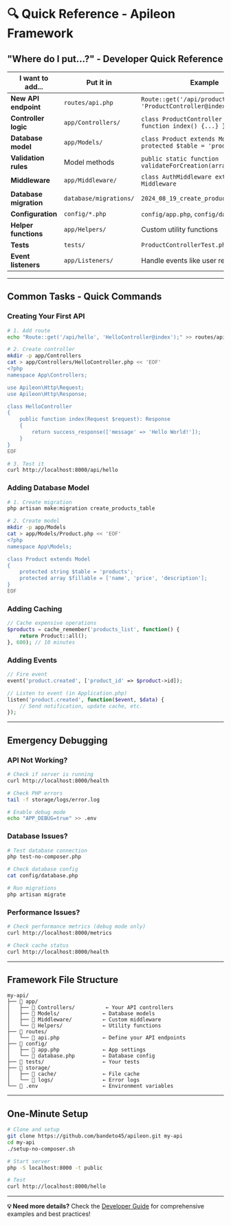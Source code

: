 # 🔍 Quick Reference - Apileon Framework

## **"Where do I put...?"** - Developer Quick Reference

| **I want to add...** | **Put it in** | **Example** |
|---------------------|---------------|-------------|
| **New API endpoint** | `routes/api.php` | `Route::get('/api/products', 'ProductController@index');` |
| **Controller logic** | `app/Controllers/` | `class ProductController { public function index() {...} }` |
| **Database model** | `app/Models/` | `class Product extends Model { protected $table = 'products'; }` |
| **Validation rules** | Model methods | `public static function validateForCreation(array $data)` |
| **Middleware** | `app/Middleware/` | `class AuthMiddleware extends Middleware` |
| **Database migration** | `database/migrations/` | `2024_08_19_create_products_table.php` |
| **Configuration** | `config/*.php` | `config/app.php`, `config/database.php` |
| **Helper functions** | `app/Helpers/` | Custom utility functions |
| **Tests** | `tests/` | `ProductControllerTest.php` |
| **Event listeners** | `app/Listeners/` | Handle events like user registration |

---

## **Common Tasks - Quick Commands**

### **Creating Your First API**
```bash
# 1. Add route
echo "Route::get('/api/hello', 'HelloController@index');" >> routes/api.php

# 2. Create controller
mkdir -p app/Controllers
cat > app/Controllers/HelloController.php << 'EOF'
<?php
namespace App\Controllers;

use Apileon\Http\Request;
use Apileon\Http\Response;

class HelloController
{
    public function index(Request $request): Response
    {
        return success_response(['message' => 'Hello World!']);
    }
}
EOF

# 3. Test it
curl http://localhost:8000/api/hello
```

### **Adding Database Model**
```bash
# 1. Create migration
php artisan make:migration create_products_table

# 2. Create model
mkdir -p app/Models
cat > app/Models/Product.php << 'EOF'
<?php
namespace App\Models;

class Product extends Model
{
    protected string $table = 'products';
    protected array $fillable = ['name', 'price', 'description'];
}
EOF
```

### **Adding Caching**
```php
// Cache expensive operations
$products = cache_remember('products_list', function() {
    return Product::all();
}, 600); // 10 minutes
```

### **Adding Events**
```php
// Fire event
event('product.created', ['product_id' => $product->id]);

// Listen to event (in Application.php)
listen('product.created', function($event, $data) {
    // Send notification, update cache, etc.
});
```

---

## **Emergency Debugging**

### **API Not Working?**
```bash
# Check if server is running
curl http://localhost:8000/health

# Check PHP errors
tail -f storage/logs/error.log

# Enable debug mode
echo "APP_DEBUG=true" >> .env
```

### **Database Issues?**
```bash
# Test database connection
php test-no-composer.php

# Check database config
cat config/database.php

# Run migrations
php artisan migrate
```

### **Performance Issues?**
```bash
# Check performance metrics (debug mode only)
curl http://localhost:8000/metrics

# Check cache status
curl http://localhost:8000/health
```

---

## **Framework File Structure**

```
my-api/
├── 📁 app/
│   ├── 📁 Controllers/          ← Your API controllers
│   ├── 📁 Models/              ← Database models
│   ├── 📁 Middleware/          ← Custom middleware
│   └── 📁 Helpers/             ← Utility functions
├── 📁 routes/
│   └── 📄 api.php              ← Define your API endpoints
├── 📁 config/
│   ├── 📄 app.php              ← App settings
│   └── 📄 database.php         ← Database config
├── 📁 tests/                   ← Your tests
├── 📁 storage/
│   ├── 📁 cache/               ← File cache
│   └── 📁 logs/                ← Error logs
└── 📄 .env                     ← Environment variables
```

---

## **One-Minute Setup**

```bash
# Clone and setup
git clone https://github.com/bandeto45/apileon.git my-api
cd my-api
./setup-no-composer.sh

# Start server
php -S localhost:8000 -t public

# Test
curl http://localhost:8000/hello
```

---

**💡 Need more details?** Check the [Developer Guide](DEVELOPER_GUIDE.md) for comprehensive examples and best practices!
